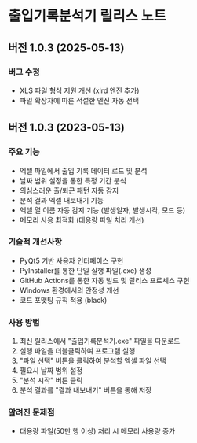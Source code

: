 # 출입기록분석기 릴리스 노트

## 버전 1.0.3 (2025-05-13)

### 버그 수정

- XLS 파일 형식 지원 개선 (xlrd 엔진 추가)
- 파일 확장자에 따른 적절한 엔진 자동 선택

## 버전 1.0.3 (2023-05-13)

### 주요 기능

- 엑셀 파일에서 출입 기록 데이터 로드 및 분석
- 날짜 범위 설정을 통한 특정 기간 분석
- 의심스러운 출/퇴근 패턴 자동 감지
- 분석 결과 엑셀 내보내기 기능
- 엑셀 열 이름 자동 감지 기능 (발생일자, 발생시각, 모드 등)
- 메모리 사용 최적화 (대용량 파일 처리 개선)

### 기술적 개선사항

- PyQt5 기반 사용자 인터페이스 구현
- PyInstaller를 통한 단일 실행 파일(.exe) 생성
- GitHub Actions를 통한 자동 빌드 및 릴리스 프로세스 구현
- Windows 환경에서의 안정성 개선
- 코드 포맷팅 규칙 적용 (black)

### 사용 방법

1. 최신 릴리스에서 "출입기록분석기.exe" 파일을 다운로드
2. 실행 파일을 더블클릭하여 프로그램 실행
3. "파일 선택" 버튼을 클릭하여 분석할 엑셀 파일 선택
4. 필요시 날짜 범위 설정
5. "분석 시작" 버튼 클릭
6. 분석 결과를 "결과 내보내기" 버튼을 통해 저장

### 알려진 문제점

- 대용량 파일(50만 행 이상) 처리 시 메모리 사용량 증가
